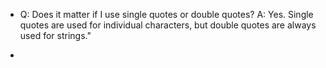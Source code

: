 * Q: Does it matter if I use single quotes or double quotes?
	A: Yes. Single quotes are used for individual characters, but double quotes are always used for strings."

* 
